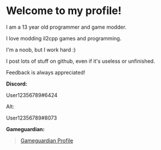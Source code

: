 # Welcome to my profile!
I am a 13 year old programmer and game modder.

I love modding il2cpp games and programming.

I'm a noob, but I work hard :)

I post lots of stuff on github, even if it's useless or unfinished.

Feedback is always appreciated!

   **Discord:** 
   
 User12356789#6424 
 
 Alt: 
 
 User12356789#8073
 
 **Gameguardian:**
 

> [Gameguardian Profile](https://gameguardian.net/forum/profile/1234241-horridmodz/)
